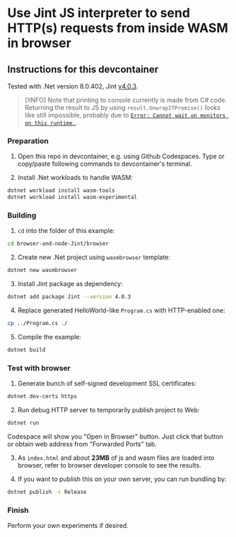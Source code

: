 # Use Jint JS interpreter to send HTTP(s) requests from inside WASM in browser

## Instructions for this devcontainer

Tested with .Net version 8.0.402, Jint [v4.0.3](https://github.com/sebastienros/jint/releases/tag/v4.0.3).

> [!INFO]
> Note that printing to console currently is made from C# code. Returning the result to JS by using `result.UnwrapIfPromise()`
> looks like still impossible, probably due to [`Error: Cannot wait on monitors on this runtime.`](https://github.com/dotnet/runtime/issues/51115#issuecomment-817805961).

### Preparation

1. Open this repo in devcontainer, e.g. using Github Codespaces.
   Type or copy/paste following commands to devcontainer's terminal.

2. Install .Net workloads to handle WASM:

```sh
dotnet workload install wasm-tools
dotnet workload install wasm-experimental
```

### Building

1. `cd` into the folder of this example:

```sh
cd browser-and-node-Jint/browser
```

2. Create new .Net project using `wasmbrowser` template:

```sh
dotnet new wasmbrowser
```

3. Install Jint package as dependency:

```sh
dotnet add package Jint --version 4.0.3
```

4. Replace generated HelloWorld-like `Program.cs` with HTTP-enabled one:

```sh
cp ../Program.cs ./
```

5. Compile the example:

```sh
dotnet build
```

### Test with browser

1. Generate bunch of self-signed development SSL certificates:

```sh
dotnet dev-certs https
```

2. Run debug HTTP server to temporarily publish project to Web:

```sh
dotnet run
```

Codespace will show you "Open in Browser" button. Just click that button or
obtain web address from "Forwarded Ports" tab.

3. As `index.html` and about **23MB** of js and wasm files are loaded into browser, refer to browser developer console
   to see the results.


4. If you want to publish this on your own server, you can run bundling by:

```sh
dotnet publish -c Release
```

### Finish

Perform your own experiments if desired.
